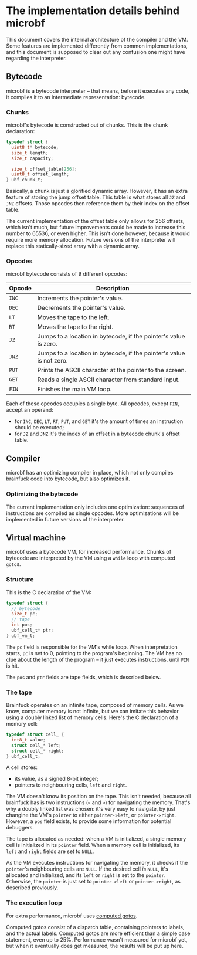 # The implementation details behind microbf

This document covers the internal architecture of the compiler and the VM.
Some features are implemented differently from common implementations, and this
document is supposed to clear out any confusion one might have regarding the
interpreter.

## Bytecode

microbf is a bytecode interpreter – that means, before it executes any code, it
compiles it to an intermediate representation: bytecode.

### Chunks

microbf's bytecode is constructed out of chunks. This is the chunk declaration:
```c
typedef struct {
  uint8_t* bytecode;
  size_t length;
  size_t capacity;

  size_t offset_table[256];
  uint8_t offset_length;
} ubf_chunk_t;
```
Basically, a chunk is just a glorified dynamic array. However, it has an extra
feature of storing the jump offset table.
This table is what stores all `JZ` and `JNZ` offsets. Those opcodes then
reference them by their index on the offset table.

The current implementation of the offset table only allows for 256 offsets,
which isn't much, but future improvements could be made to increase this number
to 65536, or even higher. This isn't done however, because it would require
more memory allocation. Future versions of the interpreter will replace this
statically-sized array with a dynamic array.

### Opcodes

microbf bytecode consists of 9 different opcodes:

| Opcode | Description |
| --- | --- |
| `INC` | Increments the pointer's value. |
| `DEC` | Decrements the pointer's value. |
| `LT` | Moves the tape to the left. |
| `RT` | Moves the tape to the right. |
| `JZ` | Jumps to a location in bytecode, if the pointer's value is zero. |
| `JNZ` | Jumps to a location in bytecode, if the pointer's value is not zero. |
| `PUT` | Prints the ASCII character at the pointer to the screen. |
| `GET` | Reads a single ASCII character from standard input. |
| `FIN` | Finishes the main VM loop. |

Each of these opcodes occupies a single byte. All opcodes, except `FIN`, accept
an operand:
 - for `INC`, `DEC`, `LT`, `RT`, `PUT`, and `GET` it's the amount of times an
   instruction should be executed;
 - for `JZ` and `JNZ` it's the index of an offset in a bytecode chunk's offset
   table.

## Compiler

microbf has an optimizing compiler in place, which not only compiles brainfuck
code into bytecode, but also optimizes it.

### Optimizing the bytecode

The current implementation only includes one optimization: sequences of
instructions are compiled as single opcodes. More optimizations will be
implemented in future versions of the interpreter.

## Virtual machine

microbf uses a bytecode VM, for increased performance. Chunks of bytecode are
interpreted by the VM using a `while` loop with computed `goto`s.

### Structure

This is the C declaration of the VM:

```c
typedef struct {
  // bytecode
  size_t pc;
  // tape
  int pos;
  ubf_cell_t* ptr;
} ubf_vm_t;
```

The `pc` field is responsible for the VM's while loop. When interpretation
starts, `pc` is set to 0, pointing to the program's beginning. The VM has
no clue about the length of the program – it just executes instructions,
until `FIN` is hit.

The `pos` and `ptr` fields are tape fields, which is described below.

### The tape

Brainfuck operates on an infinite tape, composed of memory cells. As we know,
computer memory is not infinite, but we can imitate this behavior using a
doubly linked list of memory cells. Here's the C declaration of a memory cell:

```c
typedef struct cell_ {
  int8_t value;
  struct cell_* left;
  struct cell_* right;
} ubf_cell_t;
```

A cell stores:
 - its value, as a signed 8-bit integer;
 - pointers to neighbouring cells, `left` and `right`.

The VM doesn't know its position on the tape. This isn't needed, because all
brainfuck has is two instructions (`<` and `>`) for navigating the memory.
That's why a doubly linked list was chosen: it's very easy to navigate, by just
changine the VM's `pointer` to either `pointer->left`, or `pointer->right`.
However, a `pos` field exists, to provide some information for potential
debuggers.

The tape is allocated as needed: when a VM is initialized, a single memory cell
is initialized in its `pointer` field. When a memory cell is initialized, its
`left` and `right` fields are set to `NULL`.

As the VM executes instructions for navigating the memory, it checks if the
`pointer`'s neighbouring cells are `NULL`. If the desired cell *is* `NULL`,
it's allocated and initialized, and its `left` or `right` is set to the
`pointer`. Otherwise, the `pointer` is just set to `pointer->left` or
`pointer->right`, as described previously.

### The execution loop

For extra performance, microbf uses [computed gotos][cptgoto].

  [cptgoto]: https://eli.thegreenplace.net/2012/07/12/computed-goto-for-efficient-dispatch-tables

Computed gotos consist of a dispatch table, containing pointers to labels, and
the actual labels. Computed gotos are more efficient than a simple case
statement, even up to 25%. Performance wasn't measured for microbf yet, but
when it eventually does get measured, the results will be put up here.

